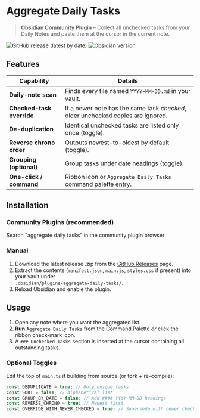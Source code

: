 # Aggregate Daily Tasks

> **Obsidian Community Plugin** – Collect all unchecked tasks from your Daily Notes and paste them at the cursor in the current note.

![GitHub release (latest by date)](https://img.shields.io/github/v/release/patrickspieker/aggregate-daily-tasks)
![Obsidian version](https://img.shields.io/badge/obsidian-1.6.0%2B-purple)

## Features

| Capability                | Details                                                                          |
| ------------------------- | -------------------------------------------------------------------------------- |
| ️**Daily-note scan**      | Finds every file named `YYYY-MM-DD.md` in your vault.                            |
| **Checked-task override** | If a newer note has the same task _checked_, older unchecked copies are ignored. |
| **De-duplication**        | Identical unchecked tasks are listed only once (toggle).                         |
| **Reverse chrono order**  | Outputs newest-to-oldest by default (toggle).                                    |
| **Grouping (optional)**   | Group tasks under date headings (toggle).                                        |
| **One-click / command**   | Ribbon icon or `Aggregate Daily Tasks` command palette entry.                    |

## Installation

### Community Plugins (recommended)

Search "aggregate daily tasks" in the community plugin browser

### Manual

1. Download the latest release .zip from the [GitHub Releases](https://github.com/patrickspieker/aggregate-unchecked-daily-tasks/releases) page.
2. Extract the contents (`manifest.json`, `main.js`, `styles.css` if present) into your vault under  
   `.obsidian/plugins/aggregate-daily-tasks/`.
3. Reload Obsidian and enable the plugin.

## Usage

1. Open any note where you want the aggregated list.
2. **Run** `Aggregate Daily Tasks` from the Command Palette _or_ click the ribbon check-mark icon.
3. A `### Unchecked Tasks` section is inserted at the cursor containing all outstanding tasks.

### Optional Toggles

Edit the top of `main.ts` if building from source (or fork + re-compile):

```ts
const DEDUPLICATE = true; // Only unique tasks
const SORT = false; // Alphabetical list
const GROUP_BY_DATE = false; // Add #### YYYY-MM-DD headings
const REVERSE_CHRONO = true; // Newest first
const OVERRIDE_WITH_NEWER_CHECKED = true; // Supersede with newer checked
```
